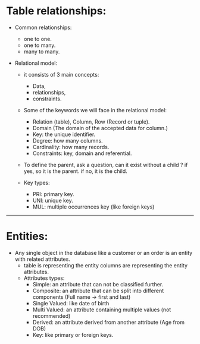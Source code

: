 # Table relationships:

- Common relationships: 
    - one to one.
    - one to many.
    - many to many.


- Relational model:
    - it consists of 3 main concepts:
        - Data,
        - relationships,
        - constraints.

    - Some of the keywords we will face in the relational model:
        - Relation (table), Column, Row (Record or tuple).
        - Domain (The domain of the accepted data for column.)
        - Key: the unique identifier.
        - Degree: how many columns.
        - Cardinality: how many records.  
        - Constraints: key, domain and referential.

    - To define the parent, ask a question, can it exist without a child ? if yes, so it is the parent. if no, it is the child.

    - Key types:
        - PRI: primary key.
        - UNI: unique key.
        - MUL: multiple occurrences key (like foreign keys)
---
# Entities:
- Any single object in the database like a customer or an order is an entity with related attributes.
    - table is representing the entity columns are representing the entity attributes.
    - Attributes types: 
        - Simple: an attribute that can not be classified further.
        - Composite: an attribute that can be split into different components (Full name -> first and last)
        - Single Valued: like date of birth
        - Multi Valued: an attribute containing multiple values (not recommended)
        - Derived: an attribute derived from another attribute (Age from DOB)
        - Key: like primary or foreign keys.